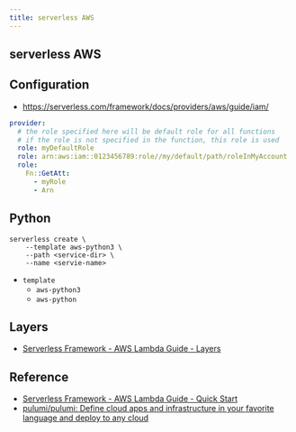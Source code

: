 ```yaml
---
title: serverless AWS
---
```


## serverless AWS


## Configuration
- https://serverless.com/framework/docs/providers/aws/guide/iam/

```yaml
provider:
  # the role specified here will be default role for all functions
  # if the role is not specified in the function, this role is used
  role: myDefaultRole                                                  # must validly reference a role defined in the service
  role: arn:aws:iam::0123456789:role//my/default/path/roleInMyAccount  # must validly reference a role defined in your account
  role:                                                                # must validly resolve to the ARN of a role you have the rights to use
    Fn::GetAtt:
      - myRole
      - Arn
```

## Python

```
serverless create \
    --template aws-python3 \
    --path <service-dir> \
    --name <servie-name>
```

- `template`
    - `aws-python3`
    - `aws-python`

## Layers
- [Serverless Framework \- AWS Lambda Guide \- Layers](https://serverless.com/framework/docs/providers/aws/guide/layers/)




## Reference
* [Serverless Framework \- AWS Lambda Guide \- Quick Start](https://serverless.com/framework/docs/providers/aws/guide/quick-start/)
* [pulumi/pulumi: Define cloud apps and infrastructure in your favorite language and deploy to any cloud](https://github.com/pulumi/pulumi)

